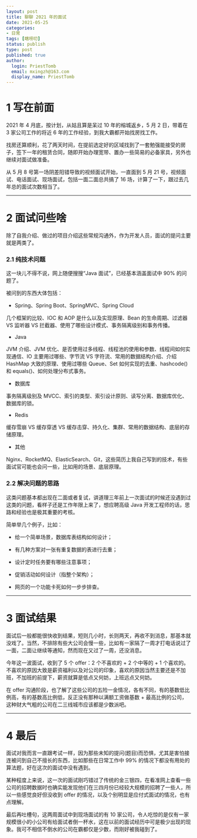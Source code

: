 ```yaml
---
layout: post
title: 聊聊 2021 年的面试
date: 2021-05-25
categories:
- 日常
tags: [瞎唠叨]
status: publish
type: post
published: true
author:
  login: PriestTomb
  email: mxingzh@163.com
  display_name: PriestTomb
---
```


# 1 写在前面

2021 年 4 月底，按计划，从姑且算是呆过 10 年的榕城返乡，5 月 2 日，带着在 3 家公司工作的将近 6 年的工作经验，到我大霸都开始找房找工作。

找房还算顺利，花了两天时间，在提前选定好的区域找到了一套勉强能接受的房子，签下一年的租赁合同，随即开始办理宽带、置办一些简易的必备家具，另外也继续对面试做准备。

从 5 月 8 号第一场阴差阳错导致的视频面试开始，一直面到 5 月 21 号，视频面试、电话面试、现场面试，包括一面二面总共搞了 16 场，计算了一下，跟过去几年总的面试次数相当了。

---

# 2 面试问些啥

除了自我介绍、做过的项目介绍这些常规沟通外，作为开发人员，面试的提问主要就是两类了。

### 2.1 纯技术问题

这一块儿不得不说，网上随便搜搜“Java 面试”，已经基本涵盖面试中 90% 的问题了。

被问到的东西大体包括：

* Spring、Spring Boot、SpringMVC、Spring Cloud

几个框架的比较、IOC 和 AOP 是什么以及实现原理、Bean 的生命周期、过滤器 VS 监听器 VS 拦截器、使用了哪些设计模式、事务隔离级别和事务传播。

* Java

JVM 介绍、JVM 优化、是否使用过多线程、线程池的使用和参数、线程间如何实现通信、IO 主要用过哪些、字节流 VS 字符流、常用的数据结构介绍、介绍 HashMap 大致的原理、使用过哪些 Queue、Set 如何实现的去重、hashcode() 和 equals()、如何处理分布式事务。

* 数据库

事务隔离级别及 MVCC、索引的类型、索引设计原则、读写分离、数据库优化、数据库的锁。

* Redis

缓存雪崩 VS 缓存穿透 VS 缓存击穿、持久化、集群、常用的数据结构、底层的存储原理。

* 其他

Nginx、RocketMQ、ElasticSearch、Git，这些简历上我自己写到的技术，有些面试官可能也会问一些，比如用的场景、底层原理。

### 2.2 解决问题的思路

这类问题基本都出现在二面或者复试，讲道理三年前上一次面试的时候还没遇到过这类的问题，看样子还是工作年限上来了，想应聘高级 Java 开发工程师的话，思路和经验也是极其重要的考核。

简单举几个例子，比如：

* 给一个简单场景，数据库表结构如何设计；

* 有几种方案对一张有重复数据的表进行去重；

* 设计定时任务要有哪些注意事项；

* 促销活动如何设计（指整个架构）；

* 网页的一个功能卡死如何一步步排查。

---

# 3 面试结果

面试后一般都能很快收到结果，短则几小时，长则两天，再收不到消息，那基本就没戏了。当然，不排除有些大公司会慢一些，比如有一家隔了一周才打电话说过了一面，二面让继续等通知，然而现在又过了一周，还没消息。

今年这一波面试，收到了 5 个 offer：2 个不喜欢的 + 2 个中等的 + 1 个喜欢的。不喜欢的原因大致是薪资福利以及对公司的印象，喜欢的原因当然主要还是不加班，不加班的前提下，薪资就算是低点又何妨，上班远点又何妨。

在 offer 沟通阶段，也了解了这些公司的五险一金情况，各有不同，有的基数低比例高，有的基数高比例低，反正没有那种以满额工资做基数 + 最高比例的公司，这种财大气粗的公司在二三线城市应该都是少数派吧。

---

# 4 最后

面试对我而言一直跟考试一样，因为那些未知的提问(题目)而恐惧，尤其是害怕接连被问到自己不擅长的东西，比如那些在日常工作中 99% 的情况下都没有用处的算法题，好在这次的面试中没有遇到。

某种程度上来说，这一次的面试刚巧错过了传统的金三银四，在看准网上查看一些公司的招聘数据时也确实能发现他们在三四月份已经较大规模的招聘了一些人，所以一些感觉良好但没收到 offer 的情况，以及个别明显是应付式面试的情况，也有点理解。

最后再吐槽句，这两周面试中到现场面试的有 10 家公司，令人吃惊的是仅有一家规模很小的小公司有给面试者倒一杯水，这在以前的面试经历中可是极少出现的现象。我可不相信不倒水的公司在霸都仅是少数，而刚好被我碰到了。
